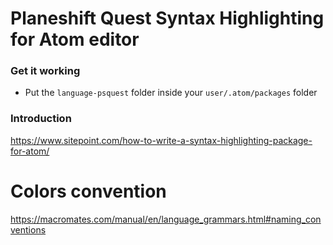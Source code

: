 # Planeshift Quest Syntax Highlighting for Atom editor

### Get it working

- Put the `language-psquest` folder inside your `user/.atom/packages` folder


### Introduction

https://www.sitepoint.com/how-to-write-a-syntax-highlighting-package-for-atom/

# Colors convention
https://macromates.com/manual/en/language_grammars.html#naming_conventions
